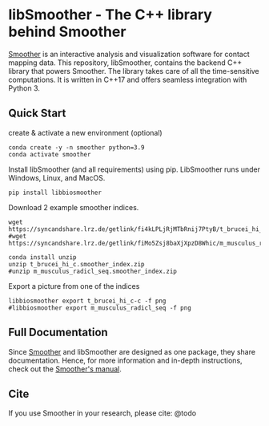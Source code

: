 # libSmoother - The C++ library behind Smoother


[Smoother](https://www.github.com/Siegel-Lab/smoother "Smoother GitHub") is an interactive analysis and visualization software for contact mapping data.
This repository, libSmoother, contains the backend C++ library that powers Smoother.
The library takes care of all the time-sensitive computations.
It is written in C++17 and offers seamless integration with Python 3.

## Quick Start

create & activate a new environment (optional)
```
conda create -y -n smoother python=3.9
conda activate smoother
```

Install libSmoother (and all requirements) using pip. LibSmoother runs under Windows, Linux, and MacOS.
```
pip install libbiosmoother
```

Download 2 example smoother indices.
```
wget https://syncandshare.lrz.de/getlink/fi4kLPLjRjMTbRnij7PtyB/t_brucei_hi_c.smoother_index.zip
#wget https://syncandshare.lrz.de/getlink/fiMo5Zsj8baXjXpzD8Whic/m_musculus_radicl_seq.smoother_index.zip

conda install unzip
unzip t_brucei_hi_c.smoother_index.zip
#unzip m_musculus_radicl_seq.smoother_index.zip
```

Export a picture from one of the indices
```
libbiosmoother export t_brucei_hi_c-c -f png
#libbiosmoother export m_musculus_radicl_seq -f png
```

## Full Documentation

Since [Smoother](https://www.github.com/Siegel-Lab/smoother "Smoother GitHub") and libSmoother are designed as one package, they share documentation.
Hence, for more information and in-depth instructions, check out the [Smoother's manual](https://biosmoother.readthedocs.io/ "Smoother's Manual").

## Cite

If you use Smoother in your research, please cite:
@todo